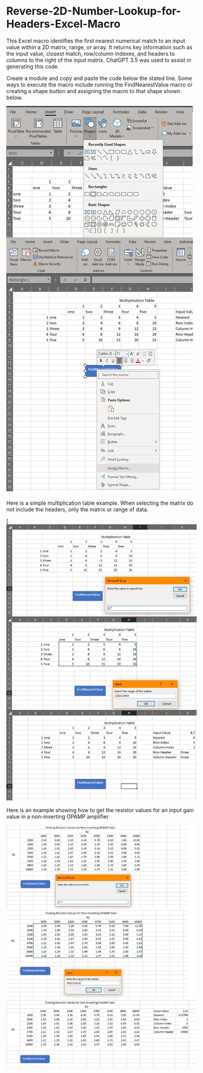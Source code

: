 # Reverse-2D-Number-Lookup-for-Headers-Excel-Macro
This Excel macro identifies the first nearest numerical match to an input value within a 2D matrix, range, or array. It returns key information such as the input value, closest match, row/column indexes, and headers to columns to the right of the input matrix. ChatGPT 3.5 was used to assist in generating this code.

Create a module and copy and paste the code below the stated line. Some ways to execute the macro include running the FindNearestValue macro or creating a shape button and assigning the macro to that shape shown below.


![image](https://github.com/ltd033/Reverse-2D-Number-Lookup-for-Headers-Excel-Macro/blob/main/img/assign%20macro%20to%20shape.png)


Here is a simple multiplication table example. When selecting the matrix do not include the headers, only the matrix or range of data.

[![image](https://github.com/ltd033/Reverse-2D-Number-Lookup-for-Headers-Excel-Macro/blob/main/img/mutliplication%20table%20example.png)

Here is an example showing how to get the resistor values for an input gain value in a non-inverting OPAMP amplifier

![image](https://github.com/ltd033/Reverse-2D-Number-Lookup-for-Headers-Excel-Macro/blob/main/img/non-inverting%20gain%20example.png)
